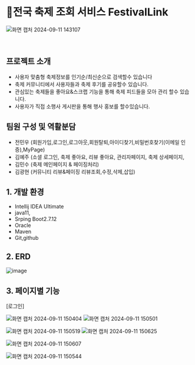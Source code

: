 # 🎉전국 축제 조회 서비스 FestivalLink 
![화면 캡처 2024-09-11 143107](https://github.com/user-attachments/assets/020c4175-3b5c-4249-a0eb-9364c1a523f9)


<br>


## 프로젝트 소개 
- 사용자 맞춤형 축제정보를 인기순/최신순으로 검색할수 있습니다
- 축제 커뮤니티에서 사용자들과 축제 후기를 공유할수 있습니다.
- 관심있는 축제들을 좋아요&스크랩 기능을 통해 축제 피드들을 모아 관리 할수 있습니다.
- 사용자가 직접 소행사 게시판을 통해 행사 홍보를 할수있습니다.

## 팀원 구성 및 역활분담
- 전민우  (회원가입,로그인,로그아웃,회원탈퇴,아이디찾기,비밀번호찾기(이메일 인증),MyPage)
- 김예주  (소셜 로그인, 축제 좋아요, 리뷰 좋아요, 관리자페이지, 축제 상세페이지, 
- 김민수  (축제 메인페이지 & 페이징처리)
- 김광현  (커뮤니티 리뷰&페이징 리뷰조회,수정,삭제,삽입) 


## 1. 개발 환경
- Intellij IDEA Ultimate
- java11,
- Srping Boot2.7.12
- Oracle
- Maven
- Git,github


## 2. ERD
![image](https://github.com/user-attachments/assets/92e108e1-9cd2-4e67-8300-cad070f6233b)




## 3. 페이지별 기능
[로그인]

![화면 캡처 2024-09-11 150404](https://github.com/user-attachments/assets/5c75fc7c-042b-4d78-bf55-b5fc55bf6e4b)
![화면 캡처 2024-09-11 150501](https://github.com/user-attachments/assets/a7b6c619-86df-41db-8cc1-6833d8f83851)



![화면 캡처 2024-09-11 150519](https://github.com/user-attachments/assets/f04ba32d-37db-47b7-8782-7f976032ced2)
![화면 캡처 2024-09-11 150625](https://github.com/user-attachments/assets/346514ac-24aa-4f1a-9fb9-491b5cea466a)

![화면 캡처 2024-09-11 150607](https://github.com/user-attachments/assets/463ec094-e4e9-48ff-a6c1-58e41ce57d02)

![화면 캡처 2024-09-11 150544](https://github.com/user-attachments/assets/529266f8-da08-48b8-bb93-09198f5e1cff)



